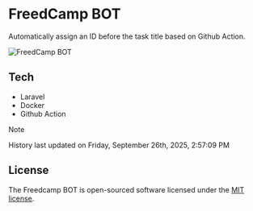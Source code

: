 # FreedCamp BOT

Automatically assign an ID before the task title based on Github Action.

![FreedCamp BOT](https://repository-images.githubusercontent.com/737932867/7d34798b-2680-471c-b089-a78a718d3d6a)

## Tech

- Laravel
- Docker
- Github Action

> [!NOTE]  
> History last updated on Friday, September 26th, 2025, 2:57:09 PM

## License

The Freedcamp BOT is open-sourced software licensed under the [MIT license](https://opensource.org/licenses/MIT).
